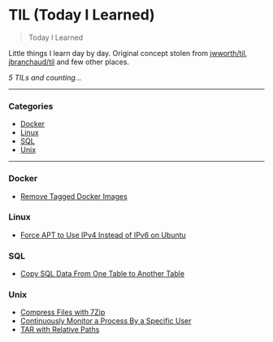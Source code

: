 # TIL (Today I Learned)

> Today I Learned

Little things I learn day by day. Original concept stolen from [jwworth/til](https://github.com/jwworth/til), [jbranchaud/til](https://github.com/jbranchaud/til) and few other places.

_5 TILs and counting..._

---

### Categories

* [Docker](#docker)
* [Linux](#linux)
* [SQL](#sql)
* [Unix](#unix)

---

### Docker

- [Remove <none> Tagged Docker Images](docker/remove-none-tagged-docker-images.md)

### Linux

- [Force APT to Use IPv4 Instead of IPv6 on Ubuntu](linux/force-apt-to-use-ipv4-instead-of-ipv6-in-ubuntu.md)

### SQL

- [Copy SQL Data From One Table to Another Table](sql/copy-sql-data-from-one-table-to-another-table.md)

### Unix

- [Compress Files with 7Zip](unix/compress-files-with-7zip.md)
- [Continuously Monitor a Process By a Specific User](unix/continuously-monitor-a-process-by-a-specific-user.md)
- [TAR with Relative Paths](unix/tar-with-relative-paths.md)
